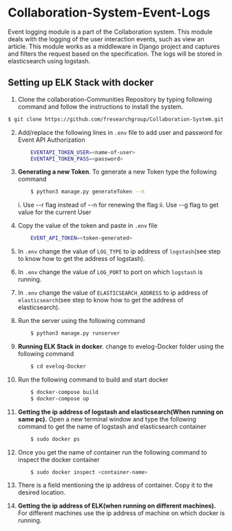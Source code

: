 # Collaboration-System-Event-Logs

<p>
Event logging module is a part of the Collaboration system. This module deals with the logging of the user interaction events, such as view an article.
This module works as a middleware in Django project and captures and filters the request based on the specification. The logs will be stored in elasticsearch using logstash.
</p>

## Setting up ELK Stack with docker

1. Clone the collaboration-Communities Repository by typing following command and follow the instructions to install the system.
```bash
$ git clone https://github.com/fresearchgroup/Collaboration-System.git

```

2. Add/replace the following lines in `.env` file to add user and password for Event API Authorization
	```bash
		EVENTAPI_TOKEN_USER=<name-of-user>
		EVENTAPI_TOKEN_PASS=<password>

	```

3. __Generating a new Token__. To generate a new Token type the following command
	```bash
		$ python3 manage.py generateToken --n
	```
	i. Use --r flag instead of --n for renewing the flag
	ii. Use --g flag to get value for the current User

4. Copy the value of the token and paste in `.env` file
	```bash
		EVENT_API_TOKEN=<token-generated>

	```

5. In `.env` change the value of `LOG_TYPE` to ip address of `logstash`(see step  to know how to get the address of logstash).

6. In `.env` change the value of `LOG_PORT` to port on which `logstash` is running.

7. In `.env` change the value of `ELASTICSEARCH_ADDRESS` to ip address of `elasticsearch`(see step  to know how to get the address of elasticsearch).

8. Run the server using the following command
	```bash
		$ python3 manage.py runserver
	```
9. __Running ELK Stack in docker__. change to evelog-Docker folder using the following command
	```bash
		$ cd evelog-Docker	
	```

10. Run the following command to build and start docker
	```bash
		$ docker-compose build
		$ docker-compose up
	```
11. __Getting the ip address of logstash and elasticsearch(When running on same pc).__ Open a new terminal window and type the following command to get the name of logstash and elasticsearch container
	```bash
		$ sudo docker ps
	```

12. Once you get the name of container run the following command to inspect the docker container
	```bash
		$ sudo docker inspect <container-name>
	```

13. There is a field mentioning the ip address of container. Copy it to the desired location.

14. __Getting the ip address of ELK(when running on different machines).__ For different machines use the ip address of machine on which docker is running.
